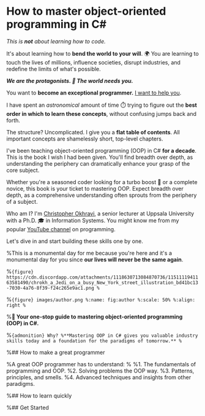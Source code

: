 # How to master object-oriented programming in C#

*This is **not** about learning how to code.*

It's about learning how to **bend the world to your will**.
🌍
You are learning to touch the lives of millions, influence societies, disrupt industries, and redefine the limits of what's possible.

***We are the protagonists. 🤘 The world needs you.***

You want to **become an exceptional programmer.**
<u>I want to help you</u>.

I have spent an *astronomical* amount of time ⏱️ trying to figure out the **best order in which to learn these concepts**, without confusing jumps back and forth.

The structure? Uncomplicated.
I give you a **flat table of contents**.
All important concepts are shamelessly short, top-level chapters.

I've been teaching object-oriented programming (OOP) in C# **for a decade**. This is the book I wish I had been given.
You'll find breadth over depth, as understanding the periphery can dramatically enhance your grasp of the core subject.

Whether you're a seasoned coder looking for a turbo boost 🚀 or a complete novice, this book is your ticket to mastering OOP. Expect breadth over depth, as a comprehensive understanding often sprouts from the periphery of a subject.

Who am I? I'm [Christopher Okhravi](https://www.christopherokhravi.com), a senior lecturer at Uppsala University with a Ph.D. 🎓 in Information Systems. You might know me from my popular [YouTube channel](http://youtube.com/c/christopherokhravi) on programming.

Let's dive in and start building these skills one by one.



%This is a monumental day for me because you're here and it's a monumental day for you since **our lives will never be the same again**.

%```{figure} https://cdn.discordapp.com/attachments/1118630713084870736/1151111941163581490/chrokh_a_Jedi_on_a_busy_New_York_street_illustration_bd41bc13-7030-4a76-8f39-f24c265e9ac1.png
%```

%```{figure} images/author.png
%:name: fig:author
%:scale: 50%
%:align: right
%```

%**🚀 Your one-stop guide to mastering object-oriented programming (OOP) in C#.**

%```{admonition} Why?
%**Mastering OOP in C# gives you valuable industry skills today and a foundation for the paradigms of tomorrow.**
%```

%## How to make a great programmer

%A great OOP programmer has to understand:
%
%1. The fundamentals of programming and OOP.
%2. Solving problems the OOP way.
%3. Patterns, principles, and smells.
%4. Advanced techniques and insights from other paradigms.

%## How to learn quickly

%## Get Started


<!--
## Testimonials

```{epigraph}
The way he teaches, the rawness, the sheer commitment to make a particular point clear is remarkable.

-- @rajatexplains on Twitter
```

```{epigraph}
I wish all my professors were like you.

-- Comment on YouTube channel
```

```{epigraph}
Why didn't I discover Christopher's videos earlier in my life??

-- @atpollmann on Twitter
```
-->


<!---
---

Want to truly understand object oriented programming?
This is a book on object oriented programming.
Learn how to write object oriented programs designed to provide as much value as possible as fast as possible without compromising future value.


We start from fundamentals and build knowledge step by step. In the end you will have a great understanding of not only object oriented programming but also many things on the way.

In this book we are not asking what a beautiful program looks like and we are not asking what a technically efficient program (in terms of space time complexity) looks like. In this book we are exploring how to write programs that provide value today while still allowing us to keep providing value in the future.

If you want to become a programmer, an architect, a designer, or a modeller of object oriented systems, then you are in the right place.

```{admonition} Video lectures
<i class="bi bi-youtube card-img-top"></i>
Every chapter is accompanied by a video lecture covering the same topic. **Coming soon**.
```

## Testimonials

```{epigraph}
The way he teaches, the rawness, the sheer commitment to make a particular point clear is remarkable.

-- @rajatexplains on Twitter
```

```{epigraph}
I wish all my professors were like you.

-- Comment on YouTube channel
```

```{epigraph}
Why didn't I discover Christopher's videos earlier in my life??

-- @atpollmann on Twitter
```

-->


